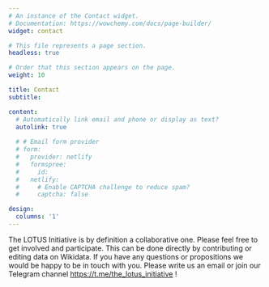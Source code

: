 ```yaml
---
# An instance of the Contact widget.
# Documentation: https://wowchemy.com/docs/page-builder/
widget: contact

# This file represents a page section.
headless: true

# Order that this section appears on the page.
weight: 10

title: Contact
subtitle:

content:
  # Automatically link email and phone or display as text?
  autolink: true
  
  # # Email form provider
  # form:
  #   provider: netlify
  #   formspree:
  #     id:
  #   netlify:
  #     # Enable CAPTCHA challenge to reduce spam?
  #     captcha: false

design:
  columns: '1'
---
```


The LOTUS Initiative is by definition a collaborative one. Please feel free to get involved and participate. This can be done directly by contributing or editing data on Wikidata. If you have any questions or propositions we would be happy to be in touch with you. Please write us an email or join our Telegram channel https://t.me/the_lotus_initiative !
